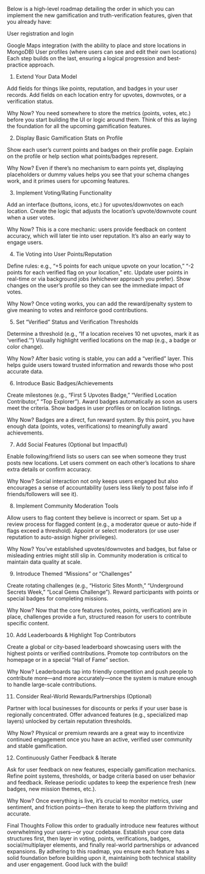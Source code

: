 Below is a high-level roadmap detailing the order in which you can implement the new gamification and truth-verification features, given that you already have:

User registration and login

Google Maps integration (with the ability to place and store locations in MongoDB)
User profiles (where users can see and edit their own locations)
Each step builds on the last, ensuring a logical progression and best-practice approach.

1. Extend Your Data Model

Add fields for things like points, reputation, and badges in your user records.
Add fields on each location entry for upvotes, downvotes, or a verification status.

Why Now?
You need somewhere to store the metrics (points, votes, etc.) before you start building the UI or logic around them. Think of this as laying the foundation for all the upcoming gamification features.

2. Display Basic Gamification Stats on Profile

Show each user’s current points and badges on their profile page.
Explain on the profile or help section what points/badges represent.

Why Now?
Even if there’s no mechanism to earn points yet, displaying placeholders or dummy values helps you see that your schema changes work, and it primes users for upcoming features.

3. Implement Voting/Rating Functionality

Add an interface (buttons, icons, etc.) for upvotes/downvotes on each location.
Create the logic that adjusts the location’s upvote/downvote count when a user votes.

Why Now?
This is a core mechanic: users provide feedback on content accuracy, which will later tie into user reputation. It’s also an early way to engage users.

4. Tie Voting into User Points/Reputation

Define rules: e.g., “+5 points for each unique upvote on your location,” “-2 points for each verified flag on your location,” etc.
Update user points in real-time or via background jobs (whichever approach you prefer).
Show changes on the user’s profile so they can see the immediate impact of votes.

Why Now?
Once voting works, you can add the reward/penalty system to give meaning to votes and reinforce good contributions.

5. Set “Verified” Status and Verification Thresholds

Determine a threshold (e.g., “If a location receives 10 net upvotes, mark it as ‘verified.’”)
Visually highlight verified locations on the map (e.g., a badge or color change).

Why Now?
After basic voting is stable, you can add a “verified” layer. This helps guide users toward trusted information and rewards those who post accurate data.

6. Introduce Basic Badges/Achievements

Create milestones (e.g., “First 5 Upvotes Badge,” “Verified Location Contributor,” “Top Explorer”).
Award badges automatically as soon as users meet the criteria.
Show badges in user profiles or on location listings.

Why Now?
Badges are a direct, fun reward system. By this point, you have enough data (points, votes, verifications) to meaningfully award achievements.

7. Add Social Features (Optional but Impactful)

Enable following/friend lists so users can see when someone they trust posts new locations.
Let users comment on each other’s locations to share extra details or confirm accuracy.

Why Now?
Social interaction not only keeps users engaged but also encourages a sense of accountability (users less likely to post false info if friends/followers will see it).

8. Implement Community Moderation Tools

Allow users to flag content they believe is incorrect or spam.
Set up a review process for flagged content (e.g., a moderator queue or auto-hide if flags exceed a threshold).
Appoint or select moderators (or use user reputation to auto-assign higher privileges).

Why Now?
You’ve established upvotes/downvotes and badges, but false or misleading entries might still slip in. Community moderation is critical to maintain data quality at scale.

9. Introduce Themed “Missions” or “Challenges”

Create rotating challenges (e.g., “Historic Sites Month,” “Underground Secrets Week,” “Local Gems Challenge”).
Reward participants with points or special badges for completing missions.

Why Now?
Now that the core features (votes, points, verification) are in place, challenges provide a fun, structured reason for users to contribute specific content.

10. Add Leaderboards & Highlight Top Contributors

Create a global or city-based leaderboard showcasing users with the highest points or verified contributions.
Promote top contributors on the homepage or in a special “Hall of Fame” section.

Why Now?
Leaderboards tap into friendly competition and push people to contribute more—and more accurately—once the system is mature enough to handle large-scale contributions.

11. Consider Real-World Rewards/Partnerships (Optional)

Partner with local businesses for discounts or perks if your user base is regionally concentrated.
Offer advanced features (e.g., specialized map layers) unlocked by certain reputation thresholds.

Why Now?
Physical or premium rewards are a great way to incentivize continued engagement once you have an active, verified user community and stable gamification.

12. Continuously Gather Feedback & Iterate

Ask for user feedback on new features, especially gamification mechanics.
Refine point systems, thresholds, or badge criteria based on user behavior and feedback.
Release periodic updates to keep the experience fresh (new badges, new mission themes, etc.).

Why Now?
Once everything is live, it’s crucial to monitor metrics, user sentiment, and friction points—then iterate to keep the platform thriving and accurate.

Final Thoughts
Follow this order to gradually introduce new features without overwhelming your users—or your codebase.
Establish your core data structures first, then layer in voting, points, verifications, badges, social/multiplayer elements, and finally real-world partnerships or advanced expansions.
By adhering to this roadmap, you ensure each feature has a solid foundation before building upon it, maintaining both technical stability and user engagement. Good luck with the build!